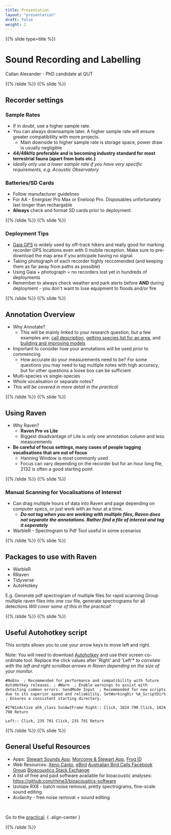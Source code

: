 ```yaml
---
title: Presentation
layout: "presentation"
draft: false
weight: 2
---
```


{{% slide type=title %}}

# Sound Recording and Labelling

Callan Alexander - PhD candidate at QUT

{{% /slide %}}
{{% slide %}}

## Recorder settings

### Sample Rates
 - If in doubt, use a higher sample rate. 
 - You can always downsample later. A higher sample rate will ensure greater compatibililty with more projects.
   - Main downside to higher sample rate is storage space, power draw is usually negligible 
  - **44/48kHz preferable and is becoming industry standard for most terrestrial fauna (apart from bats etc.)** 
 - *Ideally only use a lower sample rate if you have very specific requirements, e.g. Acoustic Observatory* 

### Batteries/SD Cards
 - Follow manufacturer guidelines
 - For AA - Energiser Pro Max or Eneloop Pro. Disposables unfortunately last longer than rechargable 
 -  **Always** check and format SD cards prior to deployment. 

{{% /slide %}}
{{% slide %}}

### Deployment Tips

 - [Gaia GPS](https://www.gaiagps.com/) is widely used by off-track hikers and really good for
   marking recorder GPS locations even with 0 mobile reception. Make sure to pre-download the map area if you anticpate having no signal. 
 - Taking photograph of each recorder highly reccomended (and keeping them as far away from paths as possible)
 - Using Gaia + photograph = no recorders lost yet in hundreds of deployments
 - Remember to always check weather and park alerts before **AND** during deployment - you don't want to lose equipment to floods and/or fire

{{% /slide %}}
{{% slide %}}

## Annotation Overview

 -   Why Annotate?
      - This will be mainly linked to your research question, but a few examples are: [call description](https://www.tandfonline.com/doi/full/10.1080/09524622.2021.1941257), [getting species list for an area](https://onlinelibrary.wiley.com/doi/full/10.1002/ece3.8797), and [building and improving models](https://besjournals.onlinelibrary.wiley.com/doi/full/10.1111/2041-210X.12599)
 -  Important to consider how your annotations will be used prior to commencing
	  - How accurate do  your measurements need to be? For some questions you may need to tag multiple notes with high accuracy, but for other questions a loose box can be sufficient
 -  Multi-species vs single-species  
 -  Whole vocalisation or separate notes?
 - *This will be covered in more detail in the practical*

{{% /slide %}}
{{% slide %}}

## Using Raven

-   Why Raven?
    - **Raven Pro vs Lite** 
    - Biggest disadvantage of Lite is only one annotation column and less measurements
-   **Be careful of focus settings, many cases of people tagging vocalisations that are out of focus**
    - Hanning Window is most commonly used
    -  Focus can vary depending on the recorder but for an hour long file, 2132 is often a good starting point

{{% /slide %}}
{{% slide %}}

### Manual Scanning for Vocalisations of Interest
 -  Can drag multiple hours of data into Raven and page depending on computer specs, or just work with an hour at a time. 
      - ***Do not tag when you are working with multiple files, Raven does not separate the annotations. Rather find a file of interest and tag it seperately*** 
 -  WarbleR - Spectrogram to Pdf Tool useful in some scenarios 

{{% /slide %}}
{{% slide %}}

## Packages to use with Raven

-   WarbleR
-   RRaven
-   Tidyverse
-   AutoHotkey

E.g. Generate pdf spectrogram of multiple files for rapid scanning
Group multiple raven files into one csv file, generate spectrograms for all detections
*Will cover some of this in the practical!* 

{{% /slide %}}
{{% slide %}}

## Useful Autohotkey script

This scripts allows you to use your arrow keys to move left and right.

Note: You will need to download [Autohotkey](https://www.autohotkey.com/) and 
use their screen co-ordinate tool. Replace the click values after 'Right' and 
'Left'* *to correlate with the left and right scrollbar arrows in Raven 
depending on the size of your monitor.*

```text
#NoEnv  ; Recommended for performance and compatibility with future AutoHotkey releases. ; #Warn  ; Enable warnings to assist with
detecting common errors. SendMode Input  ; Recommended for new scripts
due to its superior speed and reliability. SetWorkingDir %A_ScriptDir%
; Ensures a consistent starting directory.

#IfWinActive ahk_class SunAwtFrame Right:: Click, 1824 790 Click, 1824 790 Return

Left:: Click, 235 791 Click, 235 791 Return
```

{{% /slide %}}
{{% slide %}}

## General Useful Resources

-   Apps: [Stewart Sounds App](https://play.google.com/store/apps/details?id=com.mydigitalearth.stewartaustralianbirdcalls&hl=en_AU&gl=US), [Morcome & Stewart App](https://apps.apple.com/au/app/morcombe-stewart-guide/id397979505), [Frog ID](https://www.frogid.net.au/)
-   Web Resources: [Xeno Canto](https://xeno-canto.org/), [eBird](https://ebird.org/home) [Australian Bird Calls Facebook Group](https://www.facebook.com/groups/356176485924043/) [Bioacoustics Stack Exchange](https://bioacoustics.stackexchange.com/)
-   A list of free and paid software available for bioacoustic analyses: https://github.com/rhine3/bioacoustics-software
-   Izotope RX8 - batch noise removal, pretty spectrograms, fine-scale sound editing 
-   Audacity - free noise removal + sound editing

&nbsp;

Go to the [practical](./practical).
{ .align-center }

{{% /slide %}}
